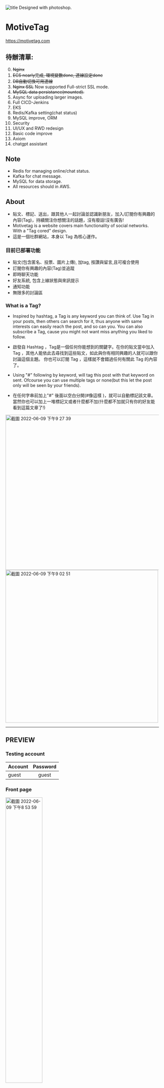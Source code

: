 ![title](https://user-images.githubusercontent.com/56625237/173245676-b0f6ed11-947e-4b86-ac2b-6dc098fbf1f1.png)
Designed with photoshop.

# MotiveTag
https://motivetag.com

## 待辦清單:
0. ~~Nginx~~
0. ~~ECS nearly完成, 環境變數done, 連線設定done~~
0. ~~DB自動切換可用連線~~ 
0. ~~Nginx SSL~~ Now supported Full-strict SSL mode.
0. ~~MySQL data persistance(mounted).~~
0. Async for uploading larger images.
1. Full CICD-Jenkins
2. EKS
3. Redis/Kafka setting(chat status)
4. MySQL improve, ORM
5. Security
6. UI/UX and RWD redesign
7. Basic code improve
8. Axiom
9. chatgpt assistant

## Note
* Redis for managing online/chat status.
* Kafka for chat message.
* MySQL for data storage.
* All resources should in AWS.

## About
* 貼文、標記、送出，跟其他人一起討論並認識新朋友，加入/訂閱你有興趣的內容(Tag)，持續關注你想關注的話題，沒有廢話!沒有廣告!
* Motivetag is a website covers main functionality of social networks. With a "Tag cored" design.
* 這是一個社群網站，本身以 Tag 為核心運作。

### 目前已部署功能
* 貼文(包含匿名、投票、圖片上傳), 加tag, 按讚與留言,且可複合使用
* 訂閱你有興趣的內容(Tag)並追蹤
* 即時聊天功能
* 好友系統, 包含上線狀態與來訊提示
* 通知功能
* 無限多的討論區

### What is a Tag?

* Inspired by hashtag, a Tag is any keyword you can think of. Use Tag in your posts, then others can search for it, thus anyone with same interests can easily reach the post, and so can you. You can also subscribe a Tag, cause you might not want miss anything you liked to follow.
* 啟發自 Hashtag ，Tag是一個任何你能想到的關鍵字。在你的貼文當中加入 Tag ，其他人能依此去尋找到這些貼文，如此與你有相同興趣的人就可以跟你討論這個主題。
你也可以訂閱 Tag ，這樣就不會錯過任何有關此 Tag 的內容了。

* Using "#" following by keyword, will tag this post with that keyword on sent. Ofcourse you can use multiple tags or none(but this let the post only will be seen by your friends).
* 在任何字串前加上"#" 後面以空白分開(#像這樣 )，就可以自動標記該文章。當然你也可以加上一堆標記又或者什麼都不加(什麼都不加就只有你的好友能看到這篇文章了!)

<img width="509" alt="截圖 2022-06-09 下午9 27 39" src="https://user-images.githubusercontent.com/56625237/172858559-ead4c27c-fe52-42cd-a186-84adecdfcba8.png">


<img width="501" alt="截圖 2022-06-09 下午9 02 51" src="https://user-images.githubusercontent.com/56625237/172853490-67223880-8baf-406e-80ee-ef92f8594123.png">


---

## PREVIEW

### Testing account
| Account     | Password|
| ------------- |:-------------:|
| guest     | guest | 


### Front page
<img width="1327" alt="截圖 2022-06-09 下午8 53 59" src="https://user-images.githubusercontent.com/56625237/172851655-beb06ce6-0d45-4943-b34b-886799ac5339.png" style="width:49%;">

### User page(Main page)
<img width="1327" alt="截圖 2022-06-09 下午8 59 41" src="https://user-images.githubusercontent.com/56625237/172852759-20085ebb-5ced-4c35-bb49-803f0899957f.png" style="width:49%;">

### Tag subscribe
<img width="284" alt="截圖 2022-06-09 下午9 00 57" src="https://user-images.githubusercontent.com/56625237/172853054-36d8e15f-aff2-42c9-a5ad-bc2cb748d2e1.png">


### Friend & online status
<img width="277" alt="截圖 2022-06-09 下午9 29 08" src="https://user-images.githubusercontent.com/56625237/172858835-c76548e2-6ce0-45e1-8c6f-7e29a3305c32.png">




---

## Functions

### Member
* User avatar.
* Levels with activities.
* Personal custom message.
* Click on user avatar or friend status to show his/her personal information.
### Tag
* Trend - Order by the number of subscribers.
* Tag subscribe.
* PrimeTag - Experimental tag that has specific ability.
    1. Beginner's guide Tag.(新手引導) Initial attached to new users.
    2. Anonymous Tag.
### Post & Comment
* Displays following content/posts. 
    1. Contains tag you subscribed. 
    2. Friend post. 
    3. Your own posts(include secret post).
* Tag - Automatically insert any tag with #keyword in your posts.
* Thumbs up or down.
* Vote - Praise democracy.
* Anonymous - Special tag, can imply post with anonymous, only those who subscribes Anonymous tag will see them, but they won't know the poster. 
* Upload Image - Share images with others.
* Secret - A ONLY YOU CAN SEE post.
<dt>Tags, Vote, Anonymous, image upload can use separately or together!</dt>

* Tag of interest - Search for specific tagged content.
* Refresh posts with the button located in middle of nav bar.
* Up & Down scoring - Leave your comment with scroe!
### Chat
* OK with multi-window chat.
* Ringing - When someone wants to start a chat with you, will recieve a shaking effect on the chat image.
* Online status - Online = blue, Offline = red
### Notification
* Informs you with friendship status update and offline calling.
### Tag forum (In progress)
This idea comes when the website is almost done. The final goal is to create a 「Any Tag is a individual discussion area」environment. And will use the PrimeTag to enforce the forum feature. Stay tuned!


---

## Tech & tool used 
### Frontend
* HTML
* CSS
* Javascript
    * Tools
        * Moment.js - Time management.
        * Chart.js - Chart display.
        * Socket.io - For websocket protocol, a real-time communication library.
    * Tech
        * AJAX

### Backend
* Use Python
* Flask
    * Tools
        * Flask-socketio - Server side websocket connetion tool.
        * Virtualenv
        * boto3 - Upload images to AWS.
        * Pymysql
            * Connection Pool - Maintain connections between RDS and Flask.
    * Tech
        * RESTful API
        * MVC

### Database
* MySQL
    * Tools
        * MySQL workbench
    * Tech 
        * Database normalization

### Version control
* Git
* Github

### Deploy
* Docker
* Docker hub

### AWS
* EC2
    * NGINX : Reverse proxy, and cache static files.
    * Linux-Ubuntu
* Route53 : Domain name mabage.
* Elastic LoadBalancer : Imply with HTTPS protocol.
* RDS : A relational database with simple set up and easy to use, include backup.
* S3 : Storing images.
* CloudFront : Reduces latency when delivering images to users.

---

## Structure

### Database
<img width="683" alt="截圖 2022-06-11 下午5 45 15" src="https://user-images.githubusercontent.com/56625237/173182791-a17bc194-b150-4350-99f1-9ccea75d641f.png">


### AWS
<img width="1023" alt="截圖 2022-06-14 上午2 32 08" src="https://user-images.githubusercontent.com/56625237/173420968-f6c5a324-6646-49e9-ae22-2512e79285f2.png">


---




